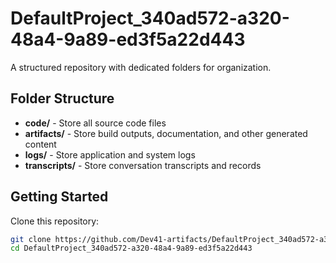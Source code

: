 # DefaultProject_340ad572-a320-48a4-9a89-ed3f5a22d443
A structured repository with dedicated folders for organization.

## Folder Structure

- **code/** - Store all source code files
- **artifacts/** - Store build outputs, documentation, and other generated content
- **logs/** - Store application and system logs
- **transcripts/** - Store conversation transcripts and records

## Getting Started

Clone this repository:
```bash
git clone https://github.com/Dev41-artifacts/DefaultProject_340ad572-a320-48a4-9a89-ed3f5a22d443
cd DefaultProject_340ad572-a320-48a4-9a89-ed3f5a22d443
```
